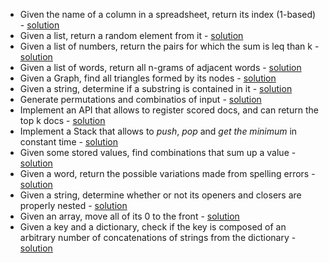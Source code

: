 - Given the name of a column in a spreadsheet, return its index (1-based) - [solution](spreadsheet_col_index.md)
- Given a list, return a random element from it - [solution](random_from_list.md)
- Given a list of numbers, return the pairs for which the sum is leq than k - [solution](sum_less_than_k.md)
- Given a list of words, return all n-grams of adjacent words - [solution](n-grams.md)
- Given a Graph, find all triangles formed by its nodes - [solution](triangles_in_graph.md)
- Given a string, determine if a substring is contained in it - [solution](sub_string_finder.md)
- Generate permutations and combinatios of input - [solution](permutations_and_combinations.md)
- Implement an API that allows to register scored docs, and can return the top k docs - [solution](top_docs.md)
- Implement a Stack that allows to *push*, *pop* and *get the minimum* in constant time - [solution](minimal_stack.md)
- Given some stored values, find combinations that sum up a value - [solution](nums_that_sum_up.md)
- Given a word, return the possible variations made from spelling errors - [solution](neighbor_words.md)
- Given a string, determine whether or not its openers and closers are properly nested - [solution](openers_closers.md)
- Given an array, move all of its 0 to the front - [solution](move_zeros.md)
- Given a key and a dictionary, check if the key is composed of an arbitrary number of concatenations of strings from the dictionary - [solution](key_is_combination.md)
